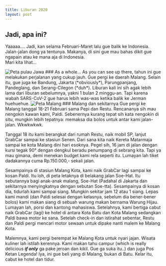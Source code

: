 ```yaml
---
title: Liburan 2020
layout: post
---
```


## Jadi, apa ini?
Yaaaaa.... Jadi, kan selama Februari-Maret lalu gue balik ke Indonesia. Jalan-jalan dong ya tentunya. Makanya, di sini gue mau bahas dikit gue ngapain atau ke mana aja di Indonesia.  
Mari kita lihat...  

<img src="{{ site.baseurl }}/images/libur/libur-java.PNG" alt="Peta pulau Jawa"/>
### As a whole...
As you can see up there, tahun ini gue melakukan perjalanan yang cukup jauh. Gue pergi ke daerah Malang. Selain itu, gue juga ke Bandung, Jakarta (*obviously*), Parungpanjang, Pandeglang, dan Serang-Cilegon (*duh*). Liburan kali ini sih agak lebih lama dari liburan sebelumnya, yakni 1 bulan 2 minggu-an. Tapi karena wabah SARS-CoV-2 gue harus lebih was-was ketika balik ke Jerman huehuehue.  

<img src="{{ site.baseurl }}/images/libur/libur-malang.PNG" alt="Peta Malang"/>
### Malang dan sekitarnya
Gue pergi ke Malang tanggal 18-21 Februari sama Pepi dan Restu. Rencananya sih mau nengokin kawan kami, Paldi. Sebenernya kurang tepat sih kata nengokin di situ, mungkin lebih tepatnya: memaksa dia bolos untuk antar kami jalan-jalan. Wkwkwkwk.  

Tanggal 18 itu kami berangkat dari rumah Restu, naik mobil SP, lanjut GrabCar sampai ke stasiun Senen. Dari sana kita naik Kereta Matarmaja sampai ke kota Malang dini hari esoknya. Pegel sih, 16 jam di jalan dengan kursi tegak 90° dengan dengkul beradu penumpang di sebrang kita. Tapi ya mau gimana, demi menekan budget kami rela seperti itu. Lumayan lah tiket dadakannya cuma Rp.150.000,- sekali jalan.  

Sesampainya di stasiun Malang Kota, kami naik GrabCar lagi sampai ke kosan Paldi. Itu loh, di peta letaknya di belakang jalan Soe-Hat. Itu sebutannya bagi anak-anak malang, Soe-Hat (Padahal di Jakarta dan sekitarnya menyingkatnya dengan sebutan Soe-tta). Sesampainya di kosan dia, tidurlah kami sampai siang. Mungkin sekitar jam 12 atau 1 siang. Lepas kami mandi (dan Paldi selesai dengan kelasnya, sebelum dia bener-bener bolos) kami makan siang di sebuah warung makan bernama Warung Hijau. Lumayan lah, porsi dan kantong mahasiswa. Setelahnya, kami bertiga cabut naik GrabCar (lagi) ke hotel di antara Kota Batu dan Kota Malang sedangkan Paldi bawa motor ke sana. Setelah check-in dan istirahat sebentar, Restu dan Paldi pergi mencari motor sewaan untuk dipake nanti malem ke Malang Kota.  

Malemnya, kami pergi berempat ke Malang Kota untuk nyari jajan. Wisata kuliner lah istilah kerennya. Kami makan tahu campur (which is really delicious ***if only*** ga pake jeroan dan kikil. Gue ga suka itu..) dan juga Pos Ketan Legenda! Iya, ini gue beli yang di Malang, bukan di Batu. Kelar itu, cabut ke hotel dan tidur.  

